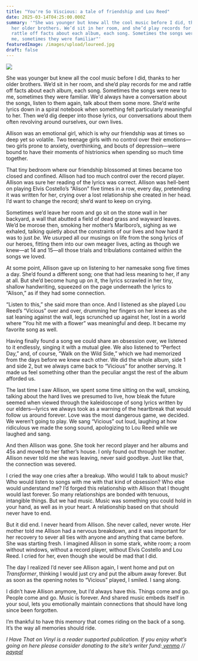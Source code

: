 ```yaml
---
title: "You're So Viscious: a tale of friendship and Lou Reed"
date: 2025-03-14T04:25:00.000Z
summary: '"She was younger but knew all the cool music before I did, thanks to
  her older brothers. We’d sit in her room, and she’d play records for me and
  rattle off facts about each album, each song. Sometimes the songs were new to
  me, sometimes they were familiar"'
featuredImage: /images/upload/loureed.jpg
draft: false
---
```

![](/images/upload/loureed.jpg)

She was younger but knew all the cool music before I did, thanks to her older brothers. We’d sit in her room, and she’d play records for me and rattle off facts about each album, each song. Sometimes the songs were new to me, sometimes they were familiar. We'd always have a conversation about the songs, listen to them again, talk about them some more. She’d write lyrics down in a spiral notebook when something felt particularly meaningful to her. Then we’d dig deeper into those lyrics, our conversations about them often revolving around ourselves, our own lives.

Allison was an emotional girl, which is why our friendship was at times so deep yet so volatile. Two teenage girls with no control over their emotions—two girls prone to anxiety, overthinking, and bouts of depression—were bound to have their moments of histrionics when spending so much time together. 

That tiny bedroom where our friendship blossomed at times became too closed and confined. Allison had too much control over the record player. Allison was sure her reading of the lyrics was correct. Allison was hell-bent on playing Elvis Costello’s “Alison” five times in a row, every day, pretending it was written for her, crying over a lost relationship she created in her head. I’d want to change the record; she’d want to keep on crying.

Sometimes we’d leave her room and go sit on the stone wall in her backyard, a wall that abutted a field of dead grass and wayward leaves. We’d be morose then, smoking her mother’s Marlboro’s, sighing as we exhaled, talking quietly about the constraints of our lives and how hard it was to just *be.* We usurped all our musings on life from the song lyrics of our heroes, fitting them into our own meager lives, acting as though we knew—at 14 and 15—all those trials and tribulations contained within the songs we loved.

At some point, Allison gave up on listening to her namesake song five times a day. She’d found a different song; one that had less meaning to her, if any at all. But she’d become hung up on it, the lyrics scrawled in her tiny, shallow handwriting, squeezed on the page underneath the lyrics to “Alison,” as if they had some connection.

“Listen to this,” she said more than once. And I listened as she played Lou Reed’s “Vicious” over and over, drumming her fingers on her knees as she sat leaning against the wall, legs scrunched up against her, lost in a world where “You hit me with a flower” was meaningful and deep. It became my favorite song as well. 

Having finally found a song we could share an obsession over, we listened to it endlessly, singing it with a mutual glee. We also listened to “Perfect Day,” and, of course, “Walk on the Wild Side,” which we had memorized from the days before we knew each other. We did the whole album, side 1 and side 2, but we always came back to “Vicious” for another serving. It made us feel something other than the peculiar angst the rest of the album afforded us.

The last time I saw Allison, we spent some time sitting on the wall, smoking, talking about the hard lives we presumed to live, how bleak the future seemed when viewed through the kaleidoscope of song lyrics written by our elders—lyrics we always took as a warning of the heartbreak that would follow us around forever. Love was the most dangerous game, we decided. We weren’t going to play. We sang “Vicious” out loud, laughing at how ridiculous we made the song sound, apologizing to Lou Reed while we laughed and sang.

And then Allison was gone. She took her record player and her albums and 45s and moved to her father’s house. I only found out through her mother. Allison never told me she was leaving, never said goodbye. Just like that, the connection was severed.

I cried the way one cries after a breakup. Who would I talk to about music? Who would listen to songs with me with that kind of obsession? Who else would understand me? I’d forged this relationship with Allison that I thought would last forever. So many relationships are bonded with tenuous, intangible things. But we had music. Music was something you could hold in your hand, as well as in your heart. A relationship based on that should never have to end.

But it did end. I never heard from Allison. She never called, never wrote. Her mother told me Allison had a nervous breakdown, and it was important for her recovery to sever all ties with anyone and anything that came before. She was starting fresh. I imagined Allison in some stark, white room; a room without windows, without a record player, without Elvis Costello and Lou Reed. I cried for her, even though she would be mad that I did.

The day I realized I’d never see Allison again, I went home and put on *Transformer*, thinking I would just cry and put the album away forever. But as soon as the opening notes to “Vicious” played, I smiled. I sang along. 

I didn’t have Allison anymore, but I’d always have this. Things come and go. People come and go. Music is forever. And shared music embeds itself in your soul, lets you emotionally maintain connections that should have long since been forgotten.

I’m thankful to have this memory that comes riding on the back of a song. It’s the way all memories should ride.

*I Have That on Vinyl is a reader supported publication. If you enjoy what’s going on here please consider donating to the site’s writer fund:[ venmo](https://account.venmo.com/u/Michele-Catalano2659) //[ paypal](https://www.paypal.com/paypalme/goingitaloneny?country.x=US&locale.x=en_US)*
